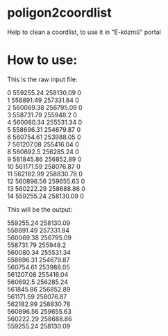 # poligon2coordlist
Help to clean a coordlist, to use it in "E-közmű" portal


# How to use:
This is the raw input file:

0  559255.24  258130.09  0<br>
1  558891.49  257331.84  0<br>
2  560069.38  256795.09  0<br>
3  558731.79  255948.2  0<br>
4  560080.34  255531.34  0<br>
5  558696.31  254679.87  0<br>
6  560754.61  253988.05  0<br>
7  561207.08  255416.04  0<br>
8  560692.5  256285.24  0<br>
9  561845.86  256852.89  0<br>
10  561171.59  258076.87  0<br>
11  562182.99  258830.78  0<br>
12  560896.56  259655.63  0<br>
13  560222.29  258688.86  0<br>
14  559255.24  258130.09  0<br>

This will be the output:

559255.24 258130.09<br>
558891.49 257331.84<br>
560069.38 256795.09<br>
558731.79 255948.2<br>
560080.34 255531.34<br>
558696.31 254679.87<br>
560754.61 253988.05<br>
561207.08 255416.04<br>
560692.5 256285.24<br>
561845.86 256852.89<br>
561171.59 258076.87<br>
562182.99 258830.78<br>
560896.56 259655.63<br>
560222.29 258688.86<br>
559255.24 258130.09<br>
